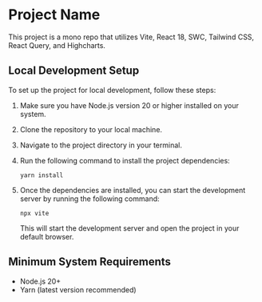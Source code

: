 # Project Name

This project is a mono repo that utilizes Vite, React 18, SWC, Tailwind CSS, React Query, and Highcharts.

## Local Development Setup

To set up the project for local development, follow these steps:

1. Make sure you have Node.js version 20 or higher installed on your system.

2. Clone the repository to your local machine.

3. Navigate to the project directory in your terminal.

4. Run the following command to install the project dependencies:

    ```shell
    yarn install
    ```

5. Once the dependencies are installed, you can start the development server by running the following command:

    ```shell
    npx vite
    ```

    This will start the development server and open the project in your default browser.

## Minimum System Requirements

- Node.js 20+
- Yarn (latest version recommended)


